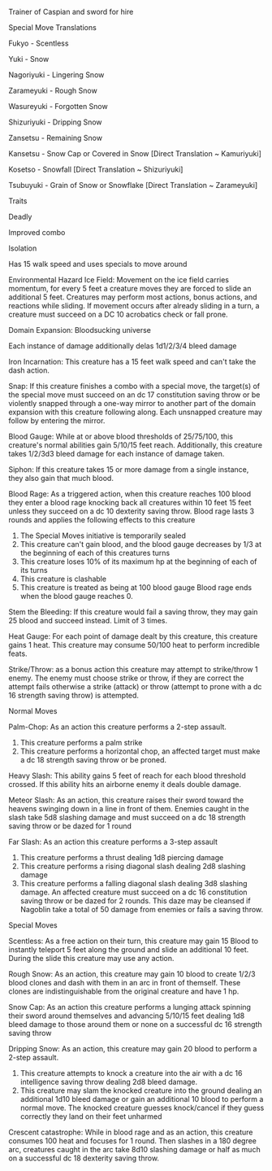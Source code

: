 Trainer of Caspian and sword for hire


Special Move Translations

Fukyo - Scentless

Yuki - Snow

Nagoriyuki - Lingering Snow

Zarameyuki - Rough Snow

Wasureyuki - Forgotten Snow

Shizuriyuki - Dripping Snow

Zansetsu - Remaining Snow

Kansetsu - Snow Cap or Covered in Snow [Direct Translation ~ Kamuriyuki]

Kosetso - Snowfall [Direct Translation ~ Shizuriyuki]

Tsubuyuki - Grain of Snow or Snowflake [Direct Translation ~ Zarameyuki]




Traits

Deadly

Improved combo

Isolation 





Has 15 walk speed and uses specials to move around

Environmental Hazard Ice Field: Movement on the ice field carries momentum, for every 5 feet a creature moves they are forced to slide an additional 5 feet. Creatures may perform most actions, bonus actions, and reactions while sliding. If movement occurs after already sliding in a turn, a creature must succeed on a DC 10 acrobatics check or fall prone.

Domain Expansion: Bloodsucking universe

Each instance of damage additionally delas 1d1/2/3/4 bleed damage

Iron Incarnation: This creature has a 15 feet walk speed and can't take the dash action.

Snap: If this creature finishes a combo with a special move, the target(s) of the special move must succeed on an dc 17 constitution saving throw or be violently snapped through a one-way mirror to another part of the domain expansion with this creature following along. Each unsnapped creature may follow by entering the mirror.

Blood Gauge: While at or above blood thresholds of 25/75/100, this creature's normal abilities gain 5/10/15 feet reach. Additionally, this creature takes 1/2/3d3 bleed damage for each instance of damage taken.

Siphon: If this creature takes 15 or more damage from a single instance, they also gain that much blood.

Blood Rage: As a triggered action, when this creature reaches 100 blood they enter a blood rage knocking back all creatures within 10 feet 15 feet unless they succeed on a dc 10 dexterity saving throw. 
Blood rage lasts 3 rounds and applies the following effects to this creature
1. The Special Moves initiative is temporarily sealed
2. This creature can't gain blood, and the blood gauge decreases by 1/3 at the beginning of each of this creatures turns
3. This creature loses 10% of its maximum hp at the beginning of each of its turns
4. This creature is clashable
5. This creature is treated as being at 100 blood gauge
Blood rage ends when the blood gauge reaches 0.

Stem the Bleeding: If this creature would fail a saving throw, they may gain 25 blood and succeed instead. Limit of 3 times.

Heat Gauge: For each point of damage dealt by this creature, this creature gains 1 heat. This creature may consume 50/100 heat to perform incredible feats.

Strike/Throw: as a bonus action this creature may attempt to strike/throw 1 enemy. The enemy must choose strike or throw, if they are correct the attempt fails otherwise a strike (attack) or throw (attempt to prone with a dc 16 strength saving throw) is attempted.

Normal Moves

Palm-Chop: As an action this creature performs a 2-step assault.
1. This creature performs a palm strike
2. This creature performs a horizontal chop, an affected target must make a dc 18 strength saving throw or be proned.

Heavy Slash: This ability gains 5 feet of reach for each blood threshold crossed. If this ability hits an airborne enemy it deals double damage.

Meteor Slash: As an action, this creature raises their sword toward the heavens swinging down in a line in front of them. Enemies caught in the slash take 5d8 slashing damage and must succeed on a dc 18 strength saving throw or be dazed for 1 round  

Far Slash: As an action this creature performs a 3-step assault
1. This creature performs a thrust dealing 1d8 piercing damage
2. This creature performs a rising diagonal slash dealing 2d8 slashing damage
3. This creature performs a falling diagonal slash dealing 3d8 slashing damage. An affected creature must succeed on a dc 16 constitution saving throw or be dazed for 2 rounds. This daze may be cleansed if Nagoblin take a total of 50 damage from enemies or fails a saving throw.

Special Moves

Scentless: As a free action on their turn, this creature may gain 15 Blood to instantly teleport 5 feet along the ground and slide an additional 10 feet. During the slide this creature may use any action.

Rough Snow: As an action, this creature may gain 10 blood to create 1/2/3 blood clones and dash with them in an arc in front of themself. These clones are indistinguishable from the original creature and have 1 hp. 

Snow Cap: As an action this creature performs a lunging attack spinning their sword around themselves  and advancing 5/10/15 feet dealing 1d8 bleed damage to those around them or none on a successful dc 16 strength saving throw

Dripping Snow: As an action, this creature may gain 20 blood to perform a 2-step assault.
1. This creature attempts to knock a creature into the air with a dc 16 intelligence saving throw dealing 2d8 bleed damage.
2. This creature may slam the knocked creature into the ground dealing an additional 1d10 bleed damage or gain an additional 10 blood to perform a normal move. The knocked creature guesses knock/cancel if they guess correctly they land on their feet unharmed 

Crescent catastrophe: While in blood rage and as an action, this creature consumes 100 heat and focuses for 1 round. Then slashes in a 180 degree arc, creatures caught in the arc take 8d10 slashing damage or half as much on a successful dc 18 dexterity saving throw.